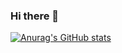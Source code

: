 ### Hi there 👋


[![Anurag's GitHub stats](https://github-readme-stats.vercel.app/api?username=adit26data)](https://github.com/anuraghazra/github-readme-stats)
